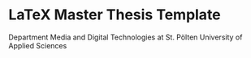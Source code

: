 LaTeX Master Thesis Template 
============

Department Media and Digital Technologies at St. Pölten University of Applied Sciences



